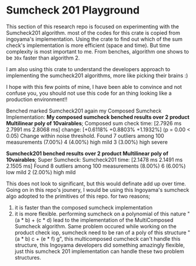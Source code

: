 # Sumcheck 201 Playground

This section of this research repo is focused on experimenting with the Sumcheck201 algorithm. most of the codes for this crate is copied from ingoyama's implementation. Using the crate to find out which of the sum check's implementation is more efficient (space and time). But time complexity is most important to me. From benches, algorithm one shows to be `30x` faster than algorithm 2. 

I am also using this crate to understand the developers approach to implementing the sumcheck201 algorithms, more like picking their brains :)


I hope with this few points of mine, I have been able to convince and not confuse you, you should not use this code for an thing looking like a production environment!!

Benched marked Sumcheck201 again my Composed Sumcheck Implementation: 
**My composed sumcheck benched results over 2 product Multilinear poly of 10vairables**; 
Composed sum check      time:   [2.7926 ms 2.7991 ms 2.8068 ms]
                        change: [+0.6118% +0.8803% +1.1932%] (p = 0.00 < 0.05)
                        Change within noise threshold.
Found 7 outliers among 100 measurements (7.00%)
  4 (4.00%) high mild
  3 (3.00%) high severe
  
**Sumcheck201 benched results over 2 product Multilinear poly of 10vairables**; 
Super Sumcheck: Sumcheck201
                        time:   [2.1478 ms 2.1491 ms 2.1505 ms]
Found 8 outliers among 100 measurements (8.00%)
  6 (6.00%) low mild
  2 (2.00%) high mild
  
This does not look to significant, but this would definate add up over time. Going on in this repo's jounery, I would be using this Ingoyama's sumcheck algo adopted to the primitives of this repo. for two reasons; 
1. it is faster than the composed sumcheck implementation
2. it is more flexible. performing sumcheck on a polynomial of this nature "(a * b) + (c * d) lead to the implementation of the MultiComposed Sumcheck algorithm. Same problem occured while working on the product check iop, sumcheck need to be ran of a poly of this structure "(a * b) c + (e * f) g", this multicomposed cumcheck can't handle this structure, this Ingoyama developers did something amazingly flexible, just this sumcheck 201 implementation can handle these two problem structures.
  